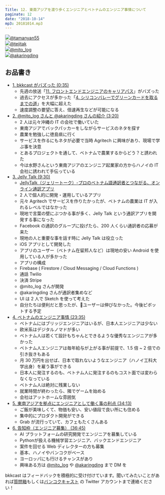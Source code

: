 ```yaml
---
Title: 12. 東南アジアを渡り歩くエンジニアとベトナムのエンジニア事情について
paginate: 12
date: "2018-10-14"
mp3: 20181014.mp3
---
```


<div class="presenter-container">
  <div class="presenter-item">
    <a href="https://twitter.com/tamanyan55" target="_blank"><img class="icon" src="https://pbs.twimg.com/profile_images/712212594396778497/BqOVpfAj_400x400.jpg"><span>@tamanyan55</span></a>
  </div>
  <div class="presenter-item">
    <a href="https://twitter.com/tejitak" target="_blank"><img class="icon" src="https://pbs.twimg.com/profile_images/962982531938246656/wGmx7qIC_400x400.jpg"><span>@tejitak</span></a>
  </div>
  <div class="presenter-item">
    <a href="https://twitter.com/mito_log" target="_blank"><img class="icon" src="https://pbs.twimg.com/profile_images/1043015364693524485/fYDFcNlM_400x400.jpg"><span>@mito_log</span></a>
  </div>
  <div class="presenter-item">
    <a href="https://twitter.com/akaringding" target="_blank"><img class="icon" src="https://pbs.twimg.com/profile_images/995592137159852032/bkdxLacn_400x400.jpg"><span>@akaringding</span></a>
  </div>
</div>

## お品書き

- <a class="jump" href="#35">1. bkkcast がバズった (0:35)</a>
  - 先週の放送「[11. フロントエンドエンジニアのキャリアパス](https://bkkcast.me/011/)」がバズった
  - 過去にアクセスが多かった「[4. シリコンバレーでグリーンカードを取るまでの道](https://bkkcast.me/004/)」を大幅に超えた
  - 速度調整の要望に答え、倍速再生などが可能になる
- <a class="jump" href="#200">2. @mito_log さんと @akaringding さんの紹介 (3:20)</a>
  - 2 人は元々沖縄の IT の会社で働いていた
  - 東南アジアでバックパッカーをしながらサービスのネタを探す
  - 農業を勉強しに徳島県に行く
  - サービスを作るにもネタが必要で当時 Agritech に興味があり、現場で学ぶ事を決意
  - とあるプロジェクトを通して、ベトナムで農業するからどう？と誘われた
  - 今は水野さんという東南アジアのエンジニア起業家の方からハノイの IT 会社に誘われて手伝っている
- <a class="jump" href="#570">3. Jelly Talk (9:30)</a>
  - [JellyTalk（ジェリートーク）-プロのベトナム語通訳者とつながる、オンライン通訳アプリ](http://jelly-talk.com/)
  - 2 人で個人的に開発・運用しているアプリ
  - 元々 Agritech でサービスを作りたかったが、ベトナムの農業は IT が入れるレベルではなかった
  - 現地で言葉の壁にぶつかる事が多く、Jelly Talk という通訳アプリを開発する事になった
  - Facebook の通訳のグループに投げたら、200 人くらい通訳者の応募が来た
  - 現地の人と重要な事を話す時に Jelly Talk は役立った
  - iOS アプリとして開発した
  - アプリのユーザー（ベトナム在留邦人など）は現地の安い Android を使用している人が多かった
  - アプリの構成
  - Firebase ( Firestore / Cloud Messaging / Cloud Functions )
  - 通話 Twilio
  - 決済 Stripe
  - @mito_log さんが開発
  - @akaringding さんが通訳者集めなど 
  - UI は 2 人で Sketch を使って考えた
  - 自分たちは便利だと思ったが、ユーザーは伸びなかった。今後ピボットする予定
- <a class="jump" href="#1415">4. ベトナムのエンジニア事情 (23:35)</a>
  - ベトナムにはブリッジエンジニアはいるが、日本人エンジニアは少ない
  - 欧米系はデジタルノマドが多い
  - ベトナム人は若くて設計もちゃんとできるような優秀なエンジニアが多かった
  - ベトナム人エンジニアは毎年給与が上がる事が前提で、1.5 倍 ~ 2 倍での引き抜きもある
  - 月 30 万円を出せば、日本で取れないようなエンジニア（ハノイ工科大学出身）を雇う事ができる
  - 日本人に発注するのも、ベトナム人に発注するのもコスト面では変わらなくなっている
  - ベトナム人は絶対に残業しない
  - 就業時間が終わったら、隣でゲームを始める
  - 会社はアットホームな雰囲気
- <a class="jump" href="#2053">5. 東南アジアを拠点にエンジニアとして働く事の利点 (34:13)</a>
  - ご飯が美味しくて、物価も安い、安い値段で良い所にも住める
  - 集中的にプロダクト開発ができる
  - Grab が流行っていて、カフェもたくさんある
- <a class="jump" href="#2205">6. 告知枠（エンジニア募集） (36:45)</a>
  - AI プラットフォームの研究開発でエンジニアを募集している
  - Pythonが扱える機械学習エンジニア、バックエンドエンジニア
  - 案件を回せる Web ディレクターの方も募集
  - 基本、ハノイやバンコクがベース
  - ヨーロッパにも行けるチャンスがあり
  - 興味ある方は [@mito_log](https://twitter.com/mito_log) や [@akaringding](https://twitter.com/akaringding) まで DM を

bkkcast はフィードバックを積極的に受け付けています。聞いてみたいことがあれば<a class="notice" href="https://peing.net/ja/bkkcast" target="_blank">質問箱</a>もしくは<a class="notice" href="https://peing.net/ja/bkkcast" target="_blank">バンコクキャスト</a> の Twitter アカウントまで連絡ください！
